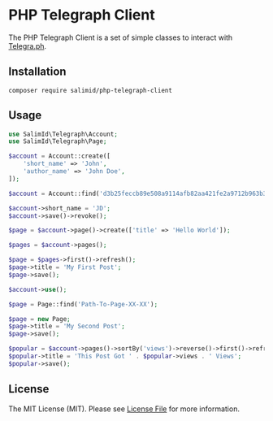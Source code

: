 # PHP Telegraph Client

The PHP Telegraph Client is a set of simple classes to interact with [Telegra.ph](https://telegra.ph/).

## Installation

```
composer require salimid/php-telegraph-client
```

## Usage

``` php
use SalimId\Telegraph\Account;
use SalimId\Telegraph\Page;

$account = Account::create([
    'short_name' => 'John',
    'author_name' => 'John Doe',
]);

$account = Account::find('d3b25feccb89e508a9114afb82aa421fe2a9712b963b387cc5ad71e58722');

$account->short_name = 'JD';
$account->save()->revoke();

$page = $account->page()->create(['title' => 'Hello World']);

$pages = $account->pages();

$page = $pages->first()->refresh();
$page->title = 'My First Post';
$page->save();

$account->use();

$page = Page::find('Path-To-Page-XX-XX');

$page = new Page;
$page->title = 'My Second Post';
$page->save();

$popular = $account->pages()->sortBy('views')->reverse()->first()->refresh();
$popular->title = 'This Post Got ' . $popular->views . ' Views';
$popular->save();
```

## License 
The MIT License (MIT). Please see [License File](LICENSE) for more information.
